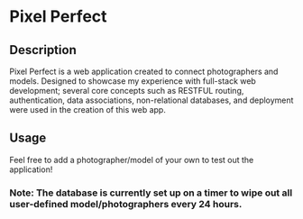 # Pixel Perfect

## Description
Pixel Perfect is a web application created to connect photographers and models. Designed to showcase my experience with full-stack web development;
several core concepts such as RESTFUL routing, authentication, data associations, non-relational databases, and deployment were used in the creation
of this web app.

## Usage
Feel free to add a photographer/model of your own to test out the application!


### Note: The database is currently set up on a timer to wipe out all user-defined model/photographers every 24 hours.


